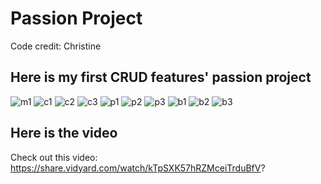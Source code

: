 # Passion Project
Code credit: Christine
## Here is my first CRUD features' passion project
![m1](https://user-images.githubusercontent.com/63117386/109702855-c8c07680-7b62-11eb-8227-f0c5ebc17ced.png)
![c1](https://user-images.githubusercontent.com/63117386/109702899-d83fbf80-7b62-11eb-9509-a64cd22982c3.png)
![c2](https://user-images.githubusercontent.com/63117386/109702909-daa21980-7b62-11eb-8d5e-78dd4e50b842.png)
![c3](https://user-images.githubusercontent.com/63117386/109702917-dd047380-7b62-11eb-8d08-8d6f3dc4adb4.png)
![p1](https://user-images.githubusercontent.com/63117386/109702926-dece3700-7b62-11eb-8e84-0d61bb5ffe3b.png)
![p2](https://user-images.githubusercontent.com/63117386/109702952-e7267200-7b62-11eb-8aae-423999fb31c5.png)
![p3](https://user-images.githubusercontent.com/63117386/109702969-ec83bc80-7b62-11eb-8168-91594e512f8a.png)
![b1](https://user-images.githubusercontent.com/63117386/109702980-f1487080-7b62-11eb-8529-b4a7c9ebbdb9.png)
![b2](https://user-images.githubusercontent.com/63117386/109702999-f6a5bb00-7b62-11eb-93de-0e6a026da491.png)
![b3](https://user-images.githubusercontent.com/63117386/109703020-fd343280-7b62-11eb-8200-598eec22d3a9.png)
## Here is the video
Check out this video: https://share.vidyard.com/watch/kTpSXK57hRZMceiTrduBfV?
